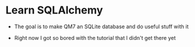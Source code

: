 # Learn SQLAlchemy 

- The goal is to make QM7 an SQLite database and do useful stuff with it 

- Right now I got so bored with the tutorial that I didn't get there yet  
